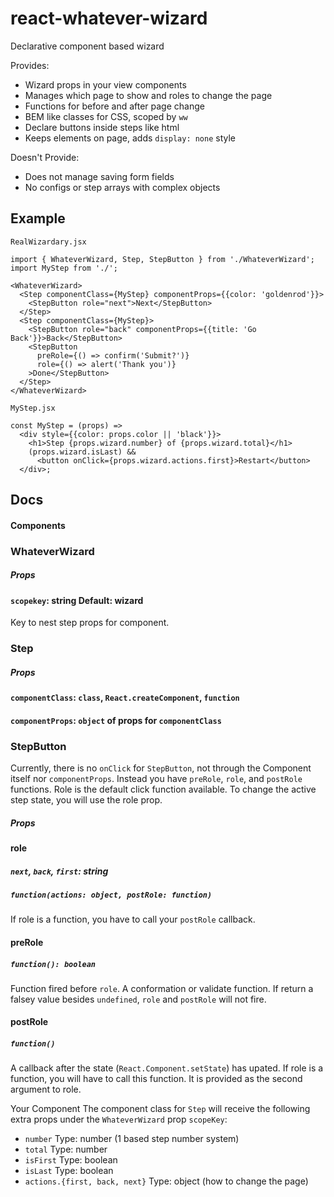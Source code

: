 # react-whatever-wizard
Declarative component based wizard

Provides:
- Wizard props in your view components
- Manages which page to show and roles to change the page
- Functions for before and after page change
- BEM like classes for CSS, scoped by `ww`
- Declare buttons inside steps like html
- Keeps elements on page, adds `display: none` style

Doesn't Provide:
- Does not manage saving form fields
- No configs or step arrays with complex objects

## Example
`RealWizardary.jsx`
```
import { WhateverWizard, Step, StepButton } from './WhateverWizard';
import MyStep from './';

<WhateverWizard>
  <Step componentClass={MyStep} componentProps={{color: 'goldenrod'}}>
    <StepButton role="next">Next</StepButton>
  </Step>
  <Step componentClass={MyStep}>
    <StepButton role="back" componentProps={{title: 'Go Back'}}>Back</StepButton>
    <StepButton
      preRole={() => confirm('Submit?')}
      role={() => alert('Thank you')}
    >Done</StepButton>
  </Step>
</WhateverWizard>
```

`MyStep.jsx`
```
const MyStep = (props) =>
  <div style={{color: props.color || 'black'}}>
    <h1>Step {props.wizard.number} of {props.wizard.total}</h1>
    (props.wizard.isLast) &&
      <button onClick={props.wizard.actions.first}>Restart</button>
  </div>;
```


## Docs

#### Components
### WhateverWizard
##### Props
#### `scopekey`: string Default: wizard
Key to nest step props for component.

### Step
##### Props
#### `componentClass`: `class`, `React.createComponent`, `function`
#### `componentProps`: `object` of props for `componentClass`

### StepButton
Currently, there is no `onClick` for `StepButton`, not through the Component itself nor `componentProps`.
Instead you have `preRole`, `role`, and `postRole` functions.
Role is the default click function available.
To change the active step state, you will use the role prop.

##### Props
#### role
##### `next`, `back`, `first`: string
##### `function(actions: object, postRole: function)`
If role is a function, you have to call your `postRole` callback.

#### preRole
##### `function(): boolean`
Function fired before `role`. A conformation or validate function.
If return a falsey value besides `undefined`, `role` and `postRole` will not fire.

#### postRole
##### `function()`
A callback after the state (`React.Component.setState`) has upated.
If role is a function, you will have to call this function.
It is provided as the second argument to role.


Your Component
The component class for `Step` will receive the following extra props under the `WhateverWizard` prop `scopeKey`:
- `number` Type: number (1 based step number system)
- `total` Type: number
- `isFirst` Type: boolean
- `isLast` Type: boolean
- `actions.{first, back, next}` Type: object (how to change the page)
